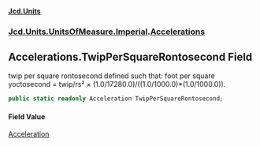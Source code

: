 #### [Jcd.Units](index.md 'index')
### [Jcd.Units.UnitsOfMeasure.Imperial](Jcd.Units.UnitsOfMeasure.Imperial.md 'Jcd.Units.UnitsOfMeasure.Imperial').[Accelerations](Accelerations.md 'Jcd.Units.UnitsOfMeasure.Imperial.Accelerations')

## Accelerations.TwipPerSquareRontosecond Field

twip per square rontosecond defined such that: foot per square yoctosecond = twip/rs² × (1.0/17280.0)/((1.0/1000.0)*(1.0/1000.0)).

```csharp
public static readonly Acceleration TwipPerSquareRontosecond;
```

#### Field Value
[Acceleration](Acceleration.md 'Jcd.Units.UnitTypes.Acceleration')